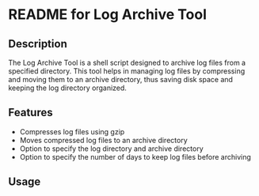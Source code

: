 # README for Log Archive Tool

## Description
The Log Archive Tool is a shell script designed to archive log files from a specified directory. This tool helps in managing log files by compressing and moving them to an archive directory, thus saving disk space and keeping the log directory organized.

## Features
- Compresses log files using gzip
- Moves compressed log files to an archive directory
- Option to specify the log directory and archive directory
- Option to specify the number of days to keep log files before archiving

## Usage